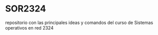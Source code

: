 # SOR2324
repositorio con las principales ideas y comandos del curso de Sistemas operativos en red 2324
